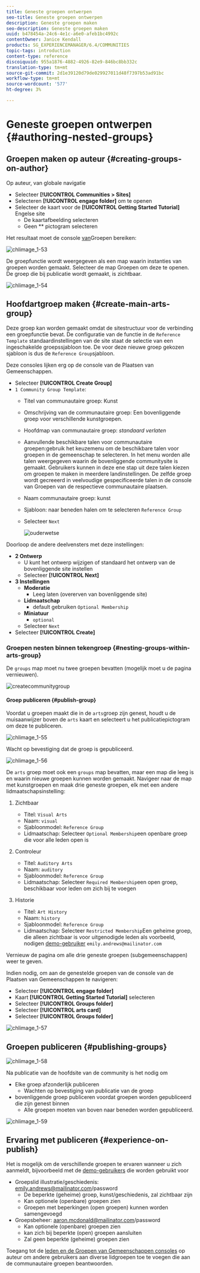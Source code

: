 ```yaml
---
title: Geneste groepen ontwerpen
seo-title: Geneste groepen ontwerpen
description: Geneste groepen maken
seo-description: Geneste groepen maken
uuid: b478454a-24c6-4e1c-a6e0-afeb1bc4992c
contentOwner: Janice Kendall
products: SG_EXPERIENCEMANAGER/6.4/COMMUNITIES
topic-tags: introduction
content-type: reference
discoiquuid: 955a1876-4882-4926-82e9-846bc8bb332c
translation-type: tm+mt
source-git-commit: 2d1e39120d79de029927011d48f7397b53ad91bc
workflow-type: tm+mt
source-wordcount: '577'
ht-degree: 3%

---
```



# Geneste groepen ontwerpen {#authoring-nested-groups}

## Groepen maken op auteur {#creating-groups-on-author}

Op auteur, van globale navigatie

* Selecteer **[!UICONTROL Communities > Sites]**
* Selecteren **[!UICONTROL engage folder]** om te openen
* Selecteer de kaart voor de **[!UICONTROL Getting Started Tutorial]** Engelse site
   * De kaartafbeelding selecteren
   * Geen ** pictogram selecteren

Het resultaat moet de console [van](groups.md)Groepen bereiken:

![chlimage_1-53](assets/chlimage_1-53.png)

De groepfunctie wordt weergegeven als een map waarin instanties van groepen worden gemaakt. Selecteer de map Groepen om deze te openen. De groep die bij publicatie wordt gemaakt, is zichtbaar.

![chlimage_1-54](assets/chlimage_1-54.png)

## Hoofdartgroep maken {#create-main-arts-group}

Deze groep kan worden gemaakt omdat de sitestructuur voor de verbinding een groepfunctie bevat. De configuratie van de functie in de `Reference Template` standaardinstellingen van de site staat de selectie van een ingeschakelde groepssjabloon toe. De voor deze nieuwe groep gekozen sjabloon is dus de `Reference Group`sjabloon.

Deze consoles lijken erg op de console van de Plaatsen van Gemeenschappen.

* Selecteer **[!UICONTROL Create Group]**
* `1 Community Group Template`:
   * Titel van communautaire groep: Kunst
   * Omschrijving van de communautaire groep: Een bovenliggende groep voor verschillende kunstgroepen.
   * Hoofdmap van communautaire groep: *standaard verlaten*
   * Aanvullende beschikbare talen voor communautaire groepen:gebruik het keuzemenu om de beschikbare talen voor groepen in de gemeenschap te selecteren. In het menu worden alle talen weergegeven waarin de bovenliggende communitysite is gemaakt. Gebruikers kunnen in deze ene stap uit deze talen kiezen om groepen te maken in meerdere landinstellingen. De zelfde groep wordt gecreeerd in veelvoudige gespecificeerde talen in de console van Groepen van de respectieve communautaire plaatsen.
   * Naam communautaire groep: kunst
   * Sjabloon: naar beneden halen om te selecteren `Reference Group`
   * Selecteer `Next`

      ![ouderwetse](assets/parenttonestedgroup.png)

Doorloop de andere deelvensters met deze instellingen:

* **2 Ontwerp**
   * U kunt het ontwerp wijzigen of standaard het ontwerp van de bovenliggende site instellen
   * Selecteer **[!UICONTROL Next]**
* **3 Instellingen**
   * **Moderatie**
      * Leeg laten (overerven van bovenliggende site)
   * **Lidmaatschap**
      * default gebruiken `Optional Membership`
   * **Miniatuur**
      * `optional`
   * Selecteer `Next`
* Selecteer **[!UICONTROL Create]**

### Groepen nesten binnen tekengroep {#nesting-groups-within-arts-group}

De `groups` map moet nu twee groepen bevatten (mogelijk moet u de pagina vernieuwen).

![createcommunitygroup](assets/createcommunitygroup.png)

#### Groep publiceren {#publish-group}

Voordat u groepen maakt die in de `arts`groep zijn genest, houdt u de muisaanwijzer boven de `arts` kaart en selecteert u het publicatiepictogram om deze te publiceren.

![chlimage_1-55](assets/chlimage_1-55.png)

Wacht op bevestiging dat de groep is gepubliceerd.

![chlimage_1-56](assets/chlimage_1-56.png)

De `arts` groep moet ook een `groups` map bevatten, maar een map die leeg is en waarin nieuwe groepen kunnen worden gemaakt. Navigeer naar de map met kunstgroepen en maak drie geneste groepen, elk met een andere lidmaatschapsinstelling:

1. Zichtbaar
   * Titel: `Visual Arts`
   * Naam: `visual`
   * Sjabloonmodel: `Reference Group`
   * Lidmaatschap: Selecteer `Optional Membership`een openbare groep die voor alle leden open is
1. Controleur
   * Titel: `Auditory Arts`
   * Naam: `auditory`
   * Sjabloonmodel: `Reference Group`
   * Lidmaatschap: Selecteer `Required Membership`een open groep, beschikbaar voor leden om zich bij te voegen

1. Historie

   * Titel: `Art History`
   * Naam: `history`
   * Sjabloonmodel: `Reference Group`
   * Lidmaatschap: Selecteer `Restricted Membership`Een geheime groep, die alleen zichtbaar is voor uitgenodigde leden als voorbeeld, nodigen 
[demo-gebruiker](tutorials.md#demo-users) `emily.andrews@mailinator.com`

Vernieuw de pagina om alle drie geneste groepen (subgemeenschappen) weer te geven.

Indien nodig, om aan de genestelde groepen van de console van de Plaatsen van Gemeenschappen te navigeren:

* Selecteer **[!UICONTROL engage folder]**
* Kaart **[!UICONTROL Getting Started Tutorial]** selecteren
* Selecteer **[!UICONTROL Groups folder]**
* Selecteer **[!UICONTROL arts card]**
* Selecteer **[!UICONTROL Groups folder]**

![chlimage_1-57](assets/chlimage_1-57.png)

## Groepen publiceren {#publishing-groups}

![chlimage_1-58](assets/chlimage_1-58.png)

Na publicatie van de hoofdsite van de community is het nodig om

* Elke groep afzonderlijk publiceren
   * Wachten op bevestiging van publicatie van de groep
* bovenliggende groep publiceren voordat groepen worden gepubliceerd die zijn genest binnen
   * Alle groepen moeten van boven naar beneden worden gepubliceerd.

![chlimage_1-59](assets/chlimage_1-59.png)

## Ervaring met publiceren {#experience-on-publish}

Het is mogelijk om de verschillende groepen te ervaren wanneer u zich aanmeldt, bijvoorbeeld met de [demo-gebruikers](tutorials.md#demo-users) die worden gebruikt voor

* Groepslid illustratie/geschiedenis: emily.andrews@mailinator.com/password
   * De beperkte (geheime) groep, kunst/geschiedenis, zal zichtbaar zijn
   * Kan optionele (openbare) groepen zien
   * Groepen met beperkingen (open groepen) kunnen worden samengevoegd
* Groepsbeheer: aaron.mcdonald@mailinator.com/password
   * Kan optionele (openbare) groepen zien
   * kan zich bij beperkte (open) groepen aansluiten
   * Zal geen beperkte (geheime) groepen zien

Toegang tot de [leden en de Groepen van Gemeenschappen consoles](members.md) op auteur om andere gebruikers aan diverse lidgroepen toe te voegen die aan de communautaire groepen beantwoorden.
